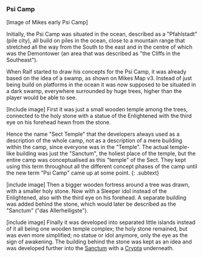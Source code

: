 
### Psi Camp 

[Image of Mikes early Psi Camp]

Initially, the Psi Camp was situated in the ocean, described as a "Pfahlstadt" (pile city), all build on piles in the ocean, close to a mountain range that stretched all the way from the South to the east and in the centre of which was the Demontower (an area that was described as "the Cliffs in the Southeast").

When Ralf started to draw his concepts for the Psi Camp, it was already based on the idea of a swamp, as shown on Mikes Map v3. Instead of just being build on platforms in the ocean it was now supposed to be situated in a dark swamp, everywhere surrounded by huge trees, higher than the player would be able to see.

[Include image]
First it was just a small wooden temple among the trees, connected to the holy stone with a statue of the Enlightened with the third eye on his forehead hewn from the stone.

Hence the name "Sect Temple" that the developers always used as a description of the whole camp, not as a description of a mere building within the camp, since everyone was in the "Temple". The actual temple-like building was just the "Sanctum", the holiest place of the temple, but the entire camp was conceptualised as this "temple" of the Sect. They kept using this term throughout all the different concept phases of the camp until the new term "Psi Camp" came up at some point.
{: .subtext}

[include image]
Then a bigger wooden fortress around a tree was drawn, with a smaller holy stone. Now with a Sleeper idol instead of the Enlightened, also with the third eye on his forehead. A separate building was added behind the stone, which would later be described as the "Sanctum" ("das Allerheiligste").

[include image]
Finally it was developed into separated little islands instead of it all being one wooden temple complex; the holy stone remained, but was even more simplified; no statue or idol anymore, only the eye as the sign of awakening. The building behind the stone was kept as an idea and was developed further into the [Sanctum]() with a [Crypta]() underneath.


<style>
    main {
        background: url("/_img/bg/world2.jpg");
        background-position: top right;
        background-size: 75%;
        background-repeat: no-repeat;
        width: 100%;
    }
</style>
